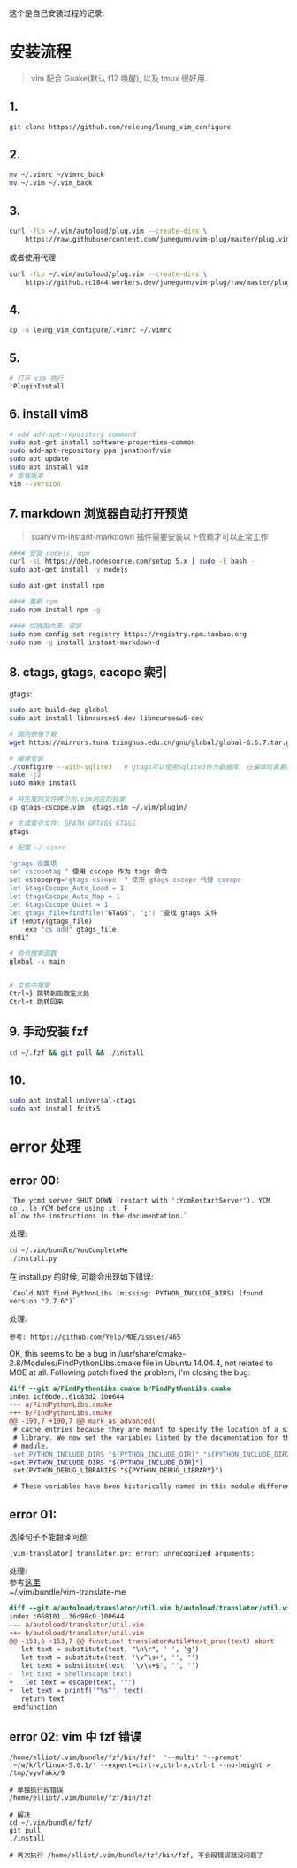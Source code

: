 这个是自己安装过程的记录:
# 安装流程

> vim 配合 Guake(默认 f12 唤醒), 以及 tmux 很好用.

## 1. 
```bash
git clone https://github.com/releung/leung_vim_configure
```

## 2. 
```bash
mv ~/.vimrc ~/vimrc_back
mv ~/.vim ~/.vim_back
```

## 3. 
```bash
curl -fLo ~/.vim/autoload/plug.vim --create-dirs \
    https://raw.githubusercontent.com/junegunn/vim-plug/master/plug.vim
```
或者使用代理
```bash
curl -fLo ~/.vim/autoload/plug.vim --create-dirs \
    https://github.rc1844.workers.dev/junegunn/vim-plug/raw/master/plug.vim
```

## 4. 
```bash
cp -a leung_vim_configure/.vimrc ~/.vimrc
```

## 5.
```bash
# 打开 vim 执行
:PluginInstall
```

## 6. install vim8
```bash
# add add-apt-repository command
sudo apt-get install software-properties-common
sudo add-apt-repository ppa:jonathonf/vim
sudo apt update
sudo apt install vim
# 查看版本
vim --version
```

## 7. markdown 浏览器自动打开预览
> suan/vim-instant-markdown 插件需要安装以下依赖才可以正常工作
```bash
#### 安装 nodejs, npm
curl -sL https://deb.nodesource.com/setup_5.x | sudo -E bash -
sudo apt-get install -y nodejs

sudo apt-get install npm

#### 更新 npm
sudo npm install npm -g

#### 切换国内源，安装
sudo npm config set registry https://registry.npm.taobao.org
sudo npm -g install instant-markdown-d
```

## 8. ctags, gtags, cacope 索引

gtags:
```bash
sudo apt build-dep global
sudo apt install libncurses5-dev libncursesw5-dev

# 国内镜像下载
wget https://mirrors.tuna.tsinghua.edu.cn/gnu/global/global-6.6.7.tar.gz

# 编译安装
./configure --with-sqlite3   # gtags可以使用Sqlite3作为数据库, 在编译时需要加这个参数
make -j2
sudo make install

# 将生成的文件拷贝到.vim对应的目录
cp gtags-cscope.vim  gtags.vim ~/.vim/plugin/

# 生成索引文件: GPATH GRTAGS GTAGS
gtags

# 配置 ~/.vimrc

"gtags 设置项
set cscopetag " 使用 cscope 作为 tags 命令
set cscopeprg='gtags-cscope' " 使用 gtags-cscope 代替 cscope
let GtagsCscope_Auto_Load = 1
let CtagsCscope_Auto_Map = 1
let GtagsCscope_Quiet = 1
let gtags_file=findfile("GTAGS", ";") "查找 gtags 文件
if !empty(gtags_file)
    exe "cs add" gtags_file
endif

# 命令搜索函数
global -x main


# 文件中搜索
Ctrl+} 跳转到函数定义处
Ctrl+t 跳转回来

```

## 9. 手动安装 fzf
```bash
cd ~/.fzf && git pull && ./install
```

## 10.
```bash
sudo apt install universal-ctags
sudo apt install fcitx5
```

# error 处理
## error 00:

    `The ycmd server SHUT DOWN (restart with ':YcmRestartServer'). YCM co...le YCM before using it. F
    ollow the instructions in the documentation.`

处理:
```bash
cd ~/.vim/bundle/YouCompleteMe
./install.py
```

在 install.py 的时候, 可能会出现如下错误:

    `Could NOT find PythonLibs (missing: PYTHON_INCLUDE_DIRS) (found version "2.7.6")`

处理:

    参考: https://github.com/Yelp/MOE/issues/465

OK, this seems to be a bug in /usr/share/cmake-2.8/Modules/FindPythonLibs.cmake file in Ubuntu 14.04.4, not related to MOE at all.
Following patch fixed the problem, I'm closing the bug:
```patch
diff --git a/FindPythonLibs.cmake b/FindPythonLibs.cmake
index 1cf6bde..61c83d2 100644
--- a/FindPythonLibs.cmake
+++ b/FindPythonLibs.cmake
@@ -190,7 +190,7 @@ mark_as_advanced(
 # cache entries because they are meant to specify the location of a single
 # library. We now set the variables listed by the documentation for this
 # module.
-set(PYTHON_INCLUDE_DIRS "${PYTHON_INCLUDE_DIR}" "${PYTHON_INCLUDE_DIR2}")
+set(PYTHON_INCLUDE_DIRS "${PYTHON_INCLUDE_DIR}")
 set(PYTHON_DEBUG_LIBRARIES "${PYTHON_DEBUG_LIBRARY}")

 # These variables have been historically named in this module different from
```

## error 01:
选择句子不能翻译问题:  
```
[vim-translator] translator.py: error: unrecognized arguments: 
```

处理:  
参考[这里](https://github.com/voldikss/vim-translator/issues/24#issuecomment-683264363)  
~/.vim/bundle/vim-translate-me  
```patch
diff --git a/autoload/translator/util.vim b/autoload/translator/util.vim
index c068101..36c98c0 100644
--- a/autoload/translator/util.vim
+++ b/autoload/translator/util.vim
@@ -153,6 +153,7 @@ function! translator#util#text_proc(text) abort
   let text = substitute(text, "\n\r", ' ', 'g')
   let text = substitute(text, '\v^\s+', '', '')
   let text = substitute(text, '\v\s+$', '', '')
-  let text = shellescape(text)
+   let text = escape(text, '"')
+  let text = printf('"%s"', text)
   return text
 endfunction
```

## error 02: vim 中 fzf 错误

```shell
/home/elliot/.vim/bundle/fzf/bin/fzf'  '--multi' '--prompt' '~/w/k/l/linux-5.0.1/' --expect=ctrl-v,ctrl-x,ctrl-t --no-height > /tmp/vyvfakx/9

# 单独执行段错误
/home/elliot/.vim/bundle/fzf/bin/fzf 

# 解决
cd ~/.vim/bundle/fzf/
git pull
./install

# 再次执行 /home/elliot/.vim/bundle/fzf/bin/fzf, 不会段错误就没问题了


```


